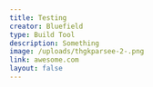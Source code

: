 ```yaml
---
title: Testing
creator: Bluefield
type: Build Tool
description: Something
image: /uploads/thgkparsee-2-.png
link: awesome.com
layout: false
---
```

